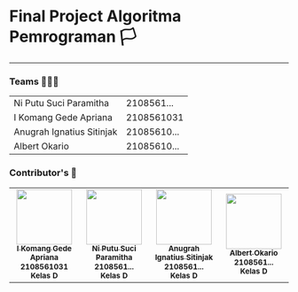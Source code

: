 # Final Project Algoritma Pemrograman 🏳
<hr>

### Teams 🧑‍🤝‍🧑
<table>
 <tr>
  <td>Ni Putu Suci Paramitha</td>
  <td>2108561...</td>
 </tr>

 <tr>
  <td>I Komang Gede Apriana</td>
  <td>2108561031</td>
 </tr>

 <tr>
  <td>Anugrah Ignatius Sitinjak</td>
  <td>21085610...</td>
 </tr>

 <tr>
  <td>Albert Okario</td>
  <td>21085610...</td>
 </tr>
</table>

### Contributor's 👥
<table>
  <tr>
    <td width="220px;" align="center">
      <a href="https://github.com/gedeapriana"><img src="" width="100px;" alt=""/><br /><sub><b>I Komang Gede Apriana</b></sub></a><br /><sub><b>2108561031</b></sub><br /><sub><b>Kelas D</b></sub>
    </td>
    <td width="220px;" align="center">
      <a href="https://github.com/Mitasuci"><img src="" width="100px;" alt=""/><br /><sub><b>Ni Putu Suci Paramitha</b></sub></a><br /><sub><b>2108561...</b></sub><br /><sub><b>Kelas D</b></sub>
    </td>
    <td width="220px;" align="center">
      <a href="https://github.com/anugrah7903"><img src="" width="100px;" alt=""/><br /><sub><b>Anugrah Ignatius Sitinjak</b></sub></a><br /><sub><b>2108561...</b></sub><br /><sub><b>Kelas D</b></sub>
    </td>
    <td width="220px;" align="center">
      <a href="https://github.com/Albert1915"><img src="" width="100px;" alt=""/><br /><sub><b>Albert Okario</b></sub></a><br /><sub><b>2108561...</b></sub><br /><sub><b>Kelas D</b></sub>
    </td>
  </tr>
</table>

